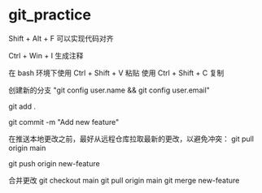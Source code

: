<!--
 * @Author: foreverstyle
 * @Date: 2025-03-12 21:30:24
 * @LastEditTime: 2025-03-12 23:10:29
 * @Description: 练习git的使用，参考菜鸟教程
 * @FilePath: \git_practice\README.md
-->

# git_practice

Shift + Alt + F 可以实现代码对齐

Ctrl + Win + I 生成注释

在 bash 环境下使用 Ctrl + Shift + V 粘贴 使用 Ctrl + Shift + C 复制

创建新的分支 "git config user.name && git config user.email"

git add .

git commit -m "Add new feature"

在推送本地更改之前，最好从远程仓库拉取最新的更改，以避免冲突：
git pull origin main

git push origin new-feature

合并更改
git checkout main
git pull origin main
git merge new-feature
